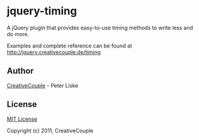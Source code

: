jquery-timing
=================

A jQuery plugin that provides easy-to-use timing methods to write less and do more.

Examples and complete reference can be found at <http://jquery.creativecouple.de/timing>

## Author

[CreativeCouple](http://www.creativecouple.de) - Peter Liske

## License

[MIT License](http://www.opensource.org/licenses/mit-license.php)

Copyright (c) 2011, CreativeCouple
